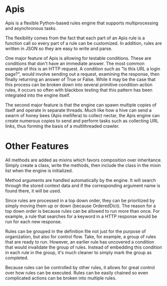 # Apis

Apis is a flexible Python-based rules engine that supports multiprocessing and asynchronous tasks.

The flexibility comes from the fact that each part of an Apis rule is a function call so every part of a rule can be customized. In addition, rules are written in JSON so they are easy to write and parse.

One major feature of Apis is allowing for testable conditions. These are conditions that don't have an immediate answer. The most common example of this is an HTTP request. A condition such as "Is this URL a login page?", would involve sending out a request, examining the response, then finally returning an answer of True or False. While it may be the case that this process can be broken down into several primitive condition-action rules, it occurs so often with blackbox testing that this pattern has been integrated into the engine itself.

The second major feature is that the engine can spawn multiple copies of itself and operate in separate threads. Much like how a hive can send a swarm of honey bees (Apis mellifera) to collect nectar, the Apis engine can create numerous copies to send and perform tasks such as collecting URL links, thus forming the basis of a multithreaded crawler.

# Other Features

All methods are added as mixins which favors composition over inheritance. Simply create a class, write the methods, then include the class in the mixin list when the engine is initialized.

Method arguments are handled automatically by the engine. It will search through the stored context data and if the corresponding argument name is found there, it will be used.

Since rules are processed in a top down order, they can be prioritized by simply moving them up or down (because OrderedDict). The reason for a top down order is because rules can be allowed to run more than once. For example, a rule that searches for a keyword in a HTTP response would be run for each new response.

Rules can be grouped in the definition file not just for the purpose of organization, but also for control flow. Take, for example, a group of rules that are ready to run. However, an earlier rule has uncovered a condition that would invalidate the group of rules. Instead of embedding this condition in each rule in the group, it's much cleaner to simply mark the group as completed.

Because rules can be controlled by other rules, it allows for great control over how rules can be executed. Rules can be easily chained so even complicated actions can be broken into multiple rules.
